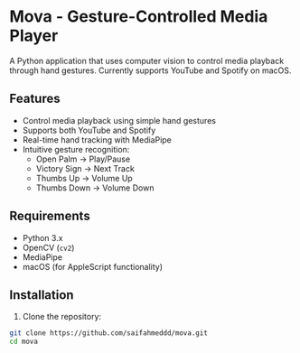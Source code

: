 # Mova - Gesture-Controlled Media Player

A Python application that uses computer vision to control media playback through hand gestures. Currently supports YouTube and Spotify on macOS.

## Features

- Control media playback using simple hand gestures
- Supports both YouTube and Spotify
- Real-time hand tracking with MediaPipe
- Intuitive gesture recognition:
  - Open Palm → Play/Pause
  - Victory Sign → Next Track
  - Thumbs Up → Volume Up
  - Thumbs Down → Volume Down

## Requirements

- Python 3.x
- OpenCV (`cv2`)
- MediaPipe
- macOS (for AppleScript functionality)

## Installation

1. Clone the repository:
```bash
git clone https://github.com/saifahmeddd/mova.git
cd mova
